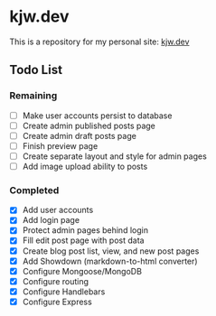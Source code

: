 # kjw.dev

This is a repository for my personal site: [kjw.dev](https://kjw.dev)

## Todo List

### Remaining

- [ ] Make user accounts persist to database
- [ ] Create admin published posts page
- [ ] Create admin draft posts page
- [ ] Finish preview page
- [ ] Create separate layout and style for admin pages
- [ ] Add image upload ability to posts

### Completed

- [X] Add user accounts
- [X] Add login page
- [X] Protect admin pages behind login
- [X] Fill edit post page with post data
- [X] Create blog post list, view, and new post pages
- [X] Add Showdown (markdown-to-html converter)
- [X] Configure Mongoose/MongoDB
- [X] Configure routing
- [X] Configure Handlebars
- [X] Configure Express
